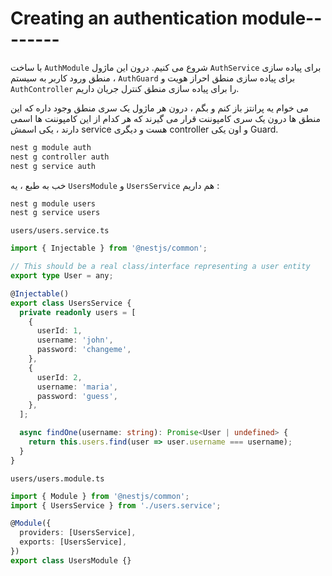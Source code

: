 # Creating an authentication module--------

با ساخت `AuthModule` شروع می کنیم. درون این ماژول `AuthService` برای پیاده سازی منطق ورود کاربر به سیستم ، `AuthGuard` برای پیاده سازی منطق احراز هویت و `AuthController` را برای پیاده سازی منطق کنترل جریان داریم.

می خوام یه پرانتز باز کنم و بگم ، درون هر ماژول یک سری منطق وجود داره که این منطق ها درون یک سری کامپوننت قرار می گیرند که هر کدام از این کامپوننت ها اسمی دارند ، یکی اسمش service هست و دیگری controller و اون یکی Guard.

```bash
nest g module auth
nest g controller auth
nest g service auth
```

خب به طبع ، یه `UsersModule` و `UsersService` هم داریم :

```bash
nest g module users
nest g service users
```

`users/users.service.ts`
```typescript
import { Injectable } from '@nestjs/common';

// This should be a real class/interface representing a user entity
export type User = any;

@Injectable()
export class UsersService {
  private readonly users = [
    {
      userId: 1,
      username: 'john',
      password: 'changeme',
    },
    {
      userId: 2,
      username: 'maria',
      password: 'guess',
    },
  ];

  async findOne(username: string): Promise<User | undefined> {
    return this.users.find(user => user.username === username);
  }
}
```

`users/users.module.ts`
```typescript
import { Module } from '@nestjs/common';
import { UsersService } from './users.service';

@Module({
  providers: [UsersService],
  exports: [UsersService],
})
export class UsersModule {}
```

